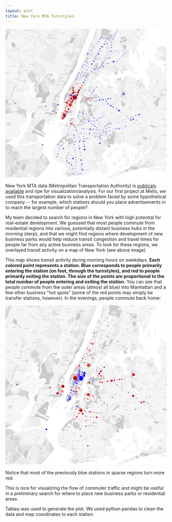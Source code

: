 ```yaml
---
layout: post
title: New York MTA Turnstyles
---
```

![](https://github.com/dwieker/dwieker.github.io/blob/master/images/Weekday%20Morning.PNG?raw=true)

New York MTA data (Metropolitan Transportation Authority) is [publicaly available](http://web.mta.info/developers/turnstile.html) and ripe for visualization/analysis. For our first project at Metis, we used this transportation data to solve a problem faced by some hypothetical company -- for example, which stations should you place advertisements in to reach the largest number of people? 

My team decided to search for regions in New York with high potential for real-estate development. We guessed that most people commute from residential regions into various, potentially distant business hubs in the morning (derp), and that we might find regions where development of new business parks would help reduce transit congestion and travel times for people far from any active business areas. To look for these regions, we overlayed transit activity on a map of New York (see above image)

This map shows transit activity during morning hours on weekdays. **Each colored point represents a station. Blue corresponds to people primarily entering the station (on foot, through the turnstyles), and red to people primarily exiting the station. The size of the points are proportional to the total number of people entering and exiting the station.** You can see that people commute from the outer areas (almost all blue) into Manhattan and a few other business "hot spots" (some of the red points may simply be transfer stations, however). In the evenings, people commute back home:

![](https://github.com/dwieker/dwieker.github.io/blob/master/images/Weekday%20Evening.PNG?raw=true)

Notice that most of the previously blue stations in sparse regions turn more red. 

This is nice for visualizing the flow of commuter traffic and might be useful in a preliminary search for where to place new business parks or residential areas. 

Tablau was used to generate the plot. We used python pandas to clean the data and map coordinates to each station.
